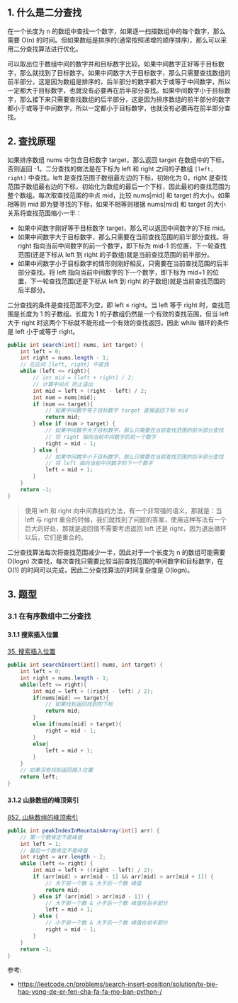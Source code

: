 
## 1. 什么是二分查找

在一个长度为 n 的数组中查找一个数字，如果逐一扫描数组中的每个数字，那么需要 O(n) 的时间。但如果数组是排序的(通常按照递增的顺序排序)，那么可以采用二分查找算法进行优化。

可以取出位于数组中间的数字并和目标数字比较。如果中间数字正好等于目标数字，那么就找到了目标数字。如果中间数字大于目标数字，那么只需要查找数组的前半部分，这是因为数组是排序的，后半部分的数字都大于或等于中间数字，所以一定都大于目标数字，也就没有必要再在后半部分查找。如果中间数字小于目标数字，那么接下来只需要查找数组的后半部分，这是因为排序数组的前半部分的数字都小于或等于中间数字，所以一定都小于目标数字，也就没有必要再在前半部分查找。

## 2. 查找原理

如果排序数组 nums 中包含目标数字 target，那么返回 target 在数组中的下标，否则返回 -1。二分查找的做法是在下标为 left 和 right 之间的子数组 `[left, right]` 中查找。left 是查找范围子数组最左边的下标，初始化为 0，right 是查找范围子数组最右边的下标，初始化为数组的最后一个下标，因此最初的查找范围为整个数组。每次取查找范围的中点 mid，比较 nums[mid] 和 target 的大小，如果相等则 mid 即为要寻找的下标，如果不相等则根据 nums[mid] 和 target 的大小关系将查找范围缩小一半：
- 如果中间数字刚好等于目标数字 target，那么可以返回中间数字的下标 mid。
- 如果中间数字大于目标数字，那么只需要在当前查找范围的前半部分查找。将 right 指向当前中间数字的前一个数字，即下标为 mid-1 的位置，下一轮查找范围(还是下标从 left 到 right 的子数组)就是当前查找范围的前半部分。
- 如果中间数字小于目标数字的情形则刚好相反，只需要在当前查找范围的后半部分查找。将 left 指向当前中间数字的下一个数字，即下标为 mid+1 的位置，下一轮查找范围(还是下标从 left 到 right 的子数组)就是当前查找范围的后半部分。

二分查找的条件是查找范围不为空，即 left ≤ right。当 left 等于 right 时，查找范围是长度为 1 的子数组。长度为 1 的子数组仍然是一个有效的查找范围，但当 left 大于 right 时这两个下标就不能形成一个有效的查找返回，因此 while 循环的条件是 left 小于或等于 right。

```java
public int search(int[] nums, int target) {
    int left = 0;
    int right = nums.length - 1;
    // 在区间 [left, right] 中查找
    while (left <= right){
        // int mid = (left + right) / 2;
        // 计算中间点 防止溢出
        int mid = left + (right - left) / 2;
        int num = nums[mid];
        if (num == target){
            // 如果中间数字等于目标数字 target 直接返回下标 mid
            return mid;
        } else if (num > target) {
            // 如果中间数字大于目标数字，那么只需要在当前查找范围的前半部分查找
            // 将 right 指向当前中间数字的前一个数字
            right = mid - 1;
        } else {
            // 如果中间数字小于目标数字，那么只需要在当前查找范围的后半部分查找
            // 将 left 指向当前中间数字的下一个数字
            left = mid + 1;
        }
    }
    return -1;
}
```
> 使用 left 和 right 向中间靠拢的方法，有一个非常强的语义，那就是：当 left 与 right 重合的时候，我们就找到了问题的答案，使用这种写法有一个巨大的好处，那就是返回值不需要考虑返回 left 还是 right，因为退出循环以后，它们是重合的。

二分查找算法每次将查找范围减少一半，因此对于一个长度为 n 的数组可能需要 O(logn) 次查找，每次查找只需要比较当前查找范围的中间数字和目标数字，在 O(1) 的时间可以完成，因此二分查找算法的时间复杂度是 O(logn)。

## 3. 题型

### 3.1 在有序数组中二分查找

#### 3.1.1 搜索插入位置

[35. 搜索插入位置](https://leetcode.cn/problems/search-insert-position/submissions/)

```java
public int searchInsert(int[] nums, int target) {
    int left = 0;
    int right = nums.length - 1;
    while(left <= right){
        int mid = left + ((right - left) / 2);
        if(nums[mid] == target){
            // 如果找到返回找到的下标
            return mid;
        }
        else if(nums[mid] > target){
            right = mid - 1;
        }
        else{
            left = mid + 1;
        }
    }
    // 如果没有找到返回插入位置
    return left;
}
```

#### 3.1.2 山脉数组的峰顶索引

[852. 山脉数组的峰顶索引](https://leetcode.cn/problems/peak-index-in-a-mountain-array/)

```java
public int peakIndexInMountainArray(int[] arr) {
    // 第一个数肯定不是峰值
    int left = 1;
    // 最后一个数肯定不是峰值
    int right = arr.length - 2;
    while (left <= right) {
        int mid = left + ((right - left) / 2);
        if (arr[mid] > arr[mid - 1] && arr[mid] > arr[mid + 1]) {
            // 大于前一个数 & 大于后一个数 峰值
            return mid;
        } else if (arr[mid] > arr[mid - 1]) {
            // 大于前一个数 & 小于后一个数 峰值在后半部分
            left = mid + 1;
        } else {
            // 小于前一个数 & 大于后一个数 峰值在前半部分
            right = mid - 1;
        }
    }
    return -1;
}
```


参考:
- https://leetcode.cn/problems/search-insert-position/solution/te-bie-hao-yong-de-er-fen-cha-fa-fa-mo-ban-python-/
